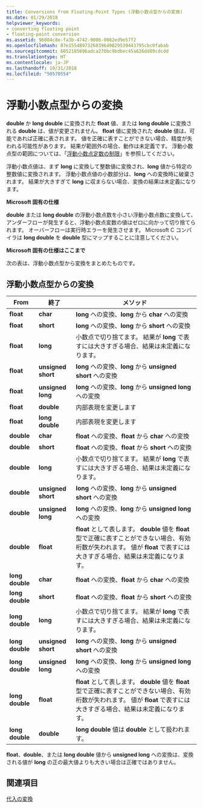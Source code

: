 ```yaml
---
title: Conversions from Floating-Point Types (浮動小数点型からの変換)
ms.date: 01/29/2018
helpviewer_keywords:
- converting floating point
- floating-point conversion
ms.assetid: 96804c8e-fa3b-4742-9006-0082ed9e57f2
ms.openlocfilehash: 87e1554897326039649829539443795cbc0fabab
ms.sourcegitcommit: 6052185696adca270bc9bdbec45a626dd89cdcdd
ms.translationtype: HT
ms.contentlocale: ja-JP
ms.lasthandoff: 10/31/2018
ms.locfileid: "50570554"
---
```

# <a name="conversions-from-floating-point-types"></a>浮動小数点型からの変換

**double** か **long double** に変換された **float** 値、または **long double** に変換される **double** は、値が変更されません。 **float** 値に変換された **double** 値は、可能であれば正確に表されます。 値を正確に表すことができない場合、精度が失われる可能性があります。 結果が範囲外の場合、動作は未定義です。 浮動小数点型の範囲については、「[浮動小数点定数の制限](../c-language/limits-on-floating-point-constants.md)」を参照してください。

浮動小数点値は、まず **long** に変換して整数値に変換され、**long** 値から特定の整数値に変換されます。 浮動小数点値の小数部分は、**long** への変換時に破棄されます。 結果が大きすぎて **long** に収まらない場合、変換の結果は未定義になります。

**Microsoft 固有の仕様**

**double** または **long double** の浮動小数点数を小さい浮動小数点数に変換して、アンダーフローが発生すると、浮動小数点変数の値はゼロに向かって切り捨てられます。 オーバーフローは実行時エラーを発生させます。 Microsoft C コンパイラは **long double** を **double** 型にマップすることに注意してください。

**Microsoft 固有の仕様はここまで**

次の表は、浮動小数点型から変換をまとめたものです。

## <a name="conversions-from-floating-point-types"></a>浮動小数点型からの変換

|From|終了|メソッド|
|----------|--------|------------|
|**float**|**char**|**long** への変換、**long** から **char** への変換|
|**float**|**short**|**long** への変換、**long** から **short** への変換|
|**float**|**long**|小数点で切り捨てます。 結果が **long** で表すには大きすぎる場合、結果は未定義になります。|
|**float**|**unsigned short**|**long** への変換、**long** から **unsigned short** への変換|
|**float**|**unsigned long**|**long** への変換、**long** から **unsigned long** への変換|
|**float**|**double**|内部表現を変更します|
|**float**|**long double**|内部表現を変更します|
|**double**|**char**|**float** への変換、**float** から **char** への変換|
|**double**|**short**|**float** への変換、**float** から **short** への変換|
|**double**|**long**|小数点で切り捨てます。 結果が **long** で表すには大きすぎる場合、結果は未定義になります。|
|**double**|**unsigned short**|**long** への変換、**long** から **unsigned short** への変換|
|**double**|**unsigned long**|**long** への変換、**long** から **unsigned long** への変換|
|**double**|**float**|**float** として表します。 **double** 値を **float** 型で正確に表すことができない場合、有効桁数が失われます。 値が **float** で表すには大きすぎる場合、結果は未定義になります。|
|**long double**|**char**|**float** への変換、**float** から **char** への変換|
|**long double**|**short**|**float** への変換、**float** から **short** への変換|
|**long double**|**long**|小数点で切り捨てます。 結果が **long** で表すには大きすぎる場合、結果は未定義になります。|
|**long double**|**unsigned short**|**long** への変換、**long** から **unsigned short** への変換|
|**long double**|**unsigned long**|**long** への変換、**long** から **unsigned long** への変換|
|**long double**|**float**|**float** として表します。 **double** 値を **float** 型で正確に表すことができない場合、有効桁数が失われます。 値が **float** で表すには大きすぎる場合、結果は未定義になります。|
|**long double**|**double**|**long double** 値は **double** として扱われます。|

**float**、**double**、または **long double** 値から **unsigned long** への変換は、変換される値が **long** の正の最大値よりも大きい場合は正確ではありません。

## <a name="see-also"></a>関連項目

[代入の変換](../c-language/assignment-conversions.md)
